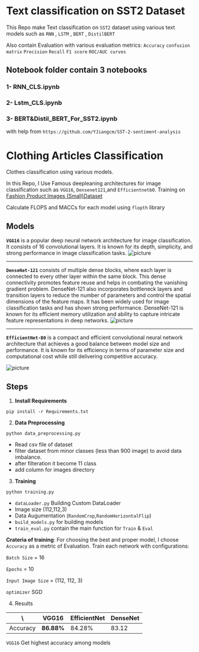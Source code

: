 # Text classification on SST2 Dataset
This Repo make Text classification on `SST2` dataset using various text models such as `RNN` , `LSTM` , `BERT` , `DistilBERT`

Also contain Evaluation with various evaluation metrics:
`Accuracy` `confusion matrix` `Precision` `Recall` `F1 score`  `ROC/AUC curves`
## Notebook folder contain 3 notebooks
### 1- RNN_CLS.ipynb
### 2- Lstm_CLS.ipynb
### 3- BERT&Distil_BERT_For_SST2.ipynb
with help from 
```https://github.com/YJiangcm/SST-2-sentiment-analysis```




# Clothing Articles Classification 
Clothes classification using various models. 

In this Repo, I Use Famous deepleaning architectures for image classification such as  `VGG16`, `Densenet121`,and `Efficientnetb0`.
 Training on 
 [Fashion Product Images (Small)Dataset](https://www.kaggle.com/datasets/paramaggarwal/fashion-product-images-small)


Calculate FLOPS and MACCs for each model using `flopth` library
## Models
**`VGG16`** is a popular deep neural network architecture for image classification. It consists of 16 convolutional layers. It is known for its depth, simplicity, and strong performance in image classification tasks.
![picture](https://neurohive.io/wp-content/uploads/2018/11/vgg16-1-e1542731207177.png)

------------------------------------


**`DenseNet-121`** consists of multiple dense blocks, where each layer is connected to every other layer within the same block. This dense connectivity promotes feature reuse and helps in combating the vanishing gradient problem. DenseNet-121 also incorporates bottleneck layers and transition layers to reduce the number of parameters and control the spatial dimensions of the feature maps. It has been widely used for image classification tasks and has shown strong performance. DenseNet-121 is known for its efficient memory utilization and ability to capture intricate feature representations in deep networks.
![picture](https://miro.medium.com/v2/resize:fit:678/1*u4hyohOF9SIRRLBAzqYXfQ.jpeg)

------------------------------------



**`EfficientNet-B0`** is a compact and efficient convolutional neural network architecture that achieves a good balance between model size and performance. It is known for its efficiency in terms of parameter size and computational cost while still delivering competitive accuracy.

![picture](https://wisdomml.in/wp-content/uploads/2023/03/eff_banner.png)



## Steps
1. **Install Requirements**
```shell
pip install -r Requirements.txt
```
2. **Data Preprocessing**
```shell
python data_preprocessing.py
```

  * Read csv file of dataset 
  * filter dataset from minor classes (less than 900 image) to avoid data imbalance.
  * after filteration it become 11 class
  * add column for images directory
3. **Training** 
```shell
python training.py
```
  * `dataLoader.py` Building Custom DataLoader
  * Image size (112,112,3)
  * Data Augumentation (`RandomCrop`,`RandomHorizontalFlip`)
  * `build_models.py` for building models  
  * `train_eval.py` contain the main function for `Train` & `Eval`

  **Crateria of training**:
For choosing the best and proper model, I choose `Accuracy` as a metric of Evaluation.
Train each network with configurations:

  `Batch Size` = 16

  `Epochs` = 10

  `Input Image Size` = (112, 112, 3)

  `optimizer` SGD

4. Results


 \  | VGG16 | EfficientNet | DenseNet
--- | --- | --- | ---
Accuracy | **86.88%**| 84.28%|83.12

`VGG16` Get highest accuracy among models

